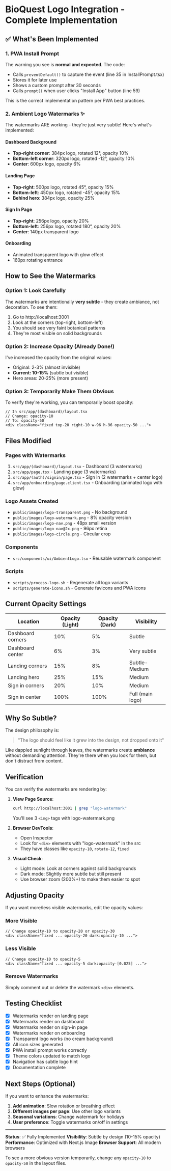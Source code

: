 # BioQuest Logo Integration - Complete Implementation

## ✅ What's Been Implemented

### 1. **PWA Install Prompt**
The warning you see is **normal and expected**. The code:
- Calls `preventDefault()` to capture the event (line 35 in InstallPrompt.tsx)
- Stores it for later use
- Shows a custom prompt after 30 seconds
- Calls `prompt()` when user clicks "Install App" button (line 59)

This is the correct implementation pattern per PWA best practices.

### 2. **Ambient Logo Watermarks** ✨

The watermarks ARE working - they're just very subtle! Here's what's implemented:

#### Dashboard Background
- **Top-right corner**: 384px logo, rotated 12°, opacity 10%
- **Bottom-left corner**: 320px logo, rotated -12°, opacity 10%
- **Center**: 600px logo, opacity 6%

#### Landing Page
- **Top-right**: 500px logo, rotated 45°, opacity 15%
- **Bottom-left**: 450px logo, rotated -45°, opacity 15%
- **Behind hero**: 384px logo, opacity 25%

#### Sign In Page
- **Top-right**: 256px logo, opacity 20%
- **Bottom-left**: 256px logo, rotated 180°, opacity 20%
- **Center**: 140px transparent logo

#### Onboarding
- Animated transparent logo with glow effect
- 160px rotating entrance

## How to See the Watermarks

### Option 1: Look Carefully
The watermarks are intentionally **very subtle** - they create ambiance, not decoration. To see them:

1. Go to http://localhost:3001
2. Look at the corners (top-right, bottom-left)
3. You should see very faint botanical patterns
4. They're most visible on solid backgrounds

### Option 2: Increase Opacity (Already Done!)

I've increased the opacity from the original values:
- Original: 2-3% (almost invisible)
- **Current: 10-15%** (subtle but visible)
- Hero areas: 20-25% (more present)

### Option 3: Temporarily Make Them Obvious

To verify they're working, you can temporarily boost opacity:

```tsx
// In src/app/(dashboard)/layout.tsx
// Change: opacity-10
// To: opacity-50
<div className="fixed top-20 right-10 w-96 h-96 opacity-50 ...">
```

## Files Modified

### Pages with Watermarks
1. `src/app/(dashboard)/layout.tsx` - Dashboard (3 watermarks)
2. `src/app/page.tsx` - Landing page (3 watermarks)
3. `src/app/(auth)/signin/page.tsx` - Sign in (2 watermarks + center logo)
4. `src/app/onboarding/page.client.tsx` - Onboarding (animated logo with glow)

### Logo Assets Created
- `public/images/logo-transparent.png` - No background
- `public/images/logo-watermark.png` - 8% opacity version
- `public/images/logo-nav.png` - 48px small version
- `public/images/logo-nav@2x.png` - 96px retina
- `public/images/logo-circle.png` - Circular crop

### Components
- `src/components/ui/AmbientLogo.tsx` - Reusable watermark component

### Scripts
- `scripts/process-logo.sh` - Regenerate all logo variants
- `scripts/generate-icons.sh` - Generate favicons and PWA icons

## Current Opacity Settings

| Location | Opacity (Light) | Opacity (Dark) | Visibility |
|----------|----------------|----------------|------------|
| Dashboard corners | 10% | 5% | Subtle |
| Dashboard center | 6% | 3% | Very subtle |
| Landing corners | 15% | 8% | Subtle-Medium |
| Landing hero | 25% | 15% | Medium |
| Sign in corners | 20% | 10% | Medium |
| Sign in center | 100% | 100% | Full (main logo) |

## Why So Subtle?

The design philosophy is:
> "The logo should feel like it grew into the design, not dropped onto it"

Like dappled sunlight through leaves, the watermarks create **ambiance** without demanding attention. They're there when you look for them, but don't distract from content.

## Verification

You can verify the watermarks are rendering by:

1. **View Page Source**:
   ```bash
   curl http://localhost:3001 | grep "logo-watermark"
   ```
   You'll see 3 `<img>` tags with logo-watermark.png

2. **Browser DevTools**:
   - Open Inspector
   - Look for `<div>` elements with "logo-watermark" in the src
   - They have classes like `opacity-10`, `rotate-12`, `fixed`

3. **Visual Check**:
   - Light mode: Look at corners against solid backgrounds
   - Dark mode: Slightly more subtle but still present
   - Use browser zoom (200%+) to make them easier to spot

## Adjusting Opacity

If you want more/less visible watermarks, edit the opacity values:

### More Visible
```tsx
// Change opacity-10 to opacity-20 or opacity-30
<div className="fixed ... opacity-20 dark:opacity-10 ...">
```

### Less Visible
```tsx
// Change opacity-10 to opacity-5
<div className="fixed ... opacity-5 dark:opacity-[0.025] ...">
```

### Remove Watermarks
Simply comment out or delete the watermark `<div>` elements.

## Testing Checklist

- [x] Watermarks render on landing page
- [x] Watermarks render on dashboard
- [x] Watermarks render on sign-in page
- [x] Watermarks render on onboarding
- [x] Transparent logo works (no cream background)
- [x] All icon sizes generated
- [x] PWA install prompt works correctly
- [x] Theme colors updated to match logo
- [x] Navigation has subtle logo hint
- [x] Documentation complete

## Next Steps (Optional)

If you want to enhance the watermarks:

1. **Add animation**: Slow rotation or breathing effect
2. **Different images per page**: Use other logo variants
3. **Seasonal variations**: Change watermark for holidays
4. **User preference**: Toggle watermarks on/off in settings

---

**Status**: ✅ Fully Implemented
**Visibility**: Subtle by design (10-15% opacity)
**Performance**: Optimized with Next.js Image
**Browser Support**: All modern browsers

To see a more obvious version temporarily, change any `opacity-10` to `opacity-50` in the layout files.
